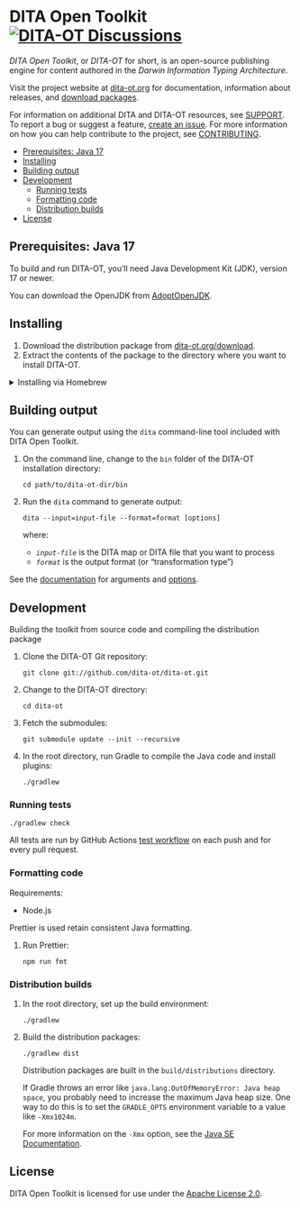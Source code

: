 # DITA Open Toolkit [![DITA-OT Discussions][discussions]](https://github.com/orgs/dita-ot/discussions)

_DITA Open Toolkit_, or _DITA-OT_ for short, is an open-source publishing engine for content authored in the _Darwin Information Typing Architecture_.

Visit the project website at [dita-ot.org][site] for documentation, information about releases, and [download packages][dist].

For information on additional DITA and DITA-OT resources, see [SUPPORT]. To report a bug or suggest a feature, [create an issue][issue]. For more information on how you can help contribute to the project, see [CONTRIBUTING].

- [Prerequisites: Java 17](#prerequisites-java-17)
- [Installing](#installing)
- [Building output](#building-output)
- [Development](#development)
    - [Running tests](#running-tests)
    - [Formatting code](#formatting-code)
    - [Distribution builds](#distribution-builds)
- [License](#license)

## Prerequisites: Java 17

To build and run DITA-OT, you’ll need Java Development Kit (JDK), version 17 or newer.

You can download the OpenJDK from [AdoptOpenJDK][adoptopenjdk].

## Installing

1.  Download the distribution package from [dita-ot.org/download][dist].
2.  Extract the contents of the package to the directory where you want to install DITA-OT.

<details>
<summary>Installing via Homebrew</summary>

On macOS and Linux, you can also install DITA-OT using the [Homebrew] package manager:

```shell
brew install dita-ot
```

Homebrew will automatically download the latest version of the toolkit, install it in a subfolder of the local package Cellar and symlink the `dita` command to the `bin` subfolder of the Homebrew installation directory.

> **Note**
>
> Homebrew’s default installation location depends on the operating system architecture:
>
> - `/usr/local` on macOS Intel
> - `/opt/homebrew` on macOS ARM
> - `/home/linuxbrew/.linuxbrew` on Linux

</details>

## Building output

You can generate output using the `dita` command-line tool included with DITA Open Toolkit.

1.  On the command line, change to the `bin` folder of the DITA-OT installation directory:
    ```shell
    cd path/to/dita-ot-dir/bin
    ```
2.  Run the `dita` command to generate output:

    ```shell
    dita --input=input-file --format=format [options]
    ```

    where:

    - _`input-file`_ is the DITA map or DITA file that you want to process
    - _`format`_ is the output format (or “transformation type”)

See the [documentation][docs] for arguments and [options].

## Development

Building the toolkit from source code and compiling the distribution package

1.  Clone the DITA-OT Git repository:
    ```shell
    git clone git://github.com/dita-ot/dita-ot.git
    ```
2.  Change to the DITA-OT directory:
    ```shell
    cd dita-ot
    ```
3.  Fetch the submodules:
    ```shell
    git submodule update --init --recursive
    ```
4.  In the root directory, run Gradle to compile the Java code and install plugins:
    ```shell
    ./gradlew
    ```

### Running tests

```shell
./gradlew check
```

All tests are run by GitHub Actions [test workflow] on each push and
for every pull request. 

### Formatting code

Requirements:

- Node.js

Prettier is used retain consistent Java formatting.

1.  Run Prettier:
    ```shell
    npm run fmt
    ```

### Distribution builds

1.  In the root directory, set up the build environment:
    ```shell
    ./gradlew
    ```
2.  Build the distribution packages:

    ```shell
    ./gradlew dist
    ```

    Distribution packages are built in the `build/distributions` directory.

    If Gradle throws an error like `java.lang.OutOfMemoryError: Java heap space`, you probably need to increase the maximum Java heap size. One way to do this is to set the `GRADLE_OPTS` environment variable to a value like `-Xmx1024m`.

    For more information on the `-Xmx` option, see the [Java SE Documentation][javadoc].

## License

DITA Open Toolkit is licensed for use under the [Apache License 2.0][apache].

[discussions]: https://img.shields.io/github/discussions/dita-ot/dita-ot?label=DITA-OT%20Discussions
[site]: https://www.dita-ot.org/
[dist]: https://www.dita-ot.org/download
[support]: https://github.com/dita-ot/.github/blob/master/SUPPORT.md
[adoptopenjdk]: https://adoptopenjdk.net/
[homebrew]: https://brew.sh
[docs]: https://www.dita-ot.org/dev/
[options]: https://www.dita-ot.org/dev/topics/build-using-dita-command.html
[javadoc]: http://docs.oracle.com/javase/8/docs/technotes/tools/windows/java.html#BABHDABI
[apache]: http://www.apache.org/licenses/LICENSE-2.0
[issue]: https://github.com/dita-ot/dita-ot/issues/new/choose
[contributing]: https://github.com/dita-ot/.github/blob/master/CONTRIBUTING.md
[test workflow]: https://github.com/dita-ot/dita-ot/actions/workflows/test.yml